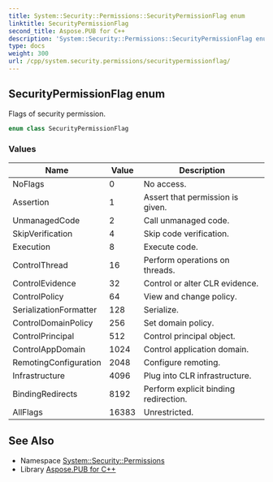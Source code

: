 ```yaml
---
title: System::Security::Permissions::SecurityPermissionFlag enum
linktitle: SecurityPermissionFlag
second_title: Aspose.PUB for C++
description: 'System::Security::Permissions::SecurityPermissionFlag enum. Flags of security permission in C++.'
type: docs
weight: 300
url: /cpp/system.security.permissions/securitypermissionflag/
---
```

## SecurityPermissionFlag enum


Flags of security permission.

```cpp
enum class SecurityPermissionFlag
```

### Values

| Name | Value | Description |
| --- | --- | --- |
| NoFlags | 0 | No access. |
| Assertion | 1 | Assert that permission is given. |
| UnmanagedCode | 2 | Call unmanaged code. |
| SkipVerification | 4 | Skip code verification. |
| Execution | 8 | Execute code. |
| ControlThread | 16 | Perform operations on threads. |
| ControlEvidence | 32 | Control or alter CLR evidence. |
| ControlPolicy | 64 | View and change policy. |
| SerializationFormatter | 128 | Serialize. |
| ControlDomainPolicy | 256 | Set domain policy. |
| ControlPrincipal | 512 | Control principal object. |
| ControlAppDomain | 1024 | Control application domain. |
| RemotingConfiguration | 2048 | Configure remoting. |
| Infrastructure | 4096 | Plug into CLR infrastructure. |
| BindingRedirects | 8192 | Perform explicit binding redirection. |
| AllFlags | 16383 | Unrestricted. |

## See Also

* Namespace [System::Security::Permissions](../)
* Library [Aspose.PUB for C++](../../)
